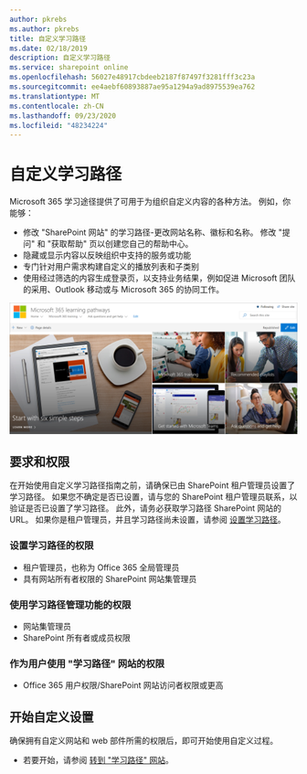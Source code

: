 ```yaml
---
author: pkrebs
ms.author: pkrebs
title: 自定义学习路径
ms.date: 02/18/2019
description: 自定义学习路径
ms.service: sharepoint online
ms.openlocfilehash: 56027e48917cbdeeb2187f87497f3281fff3c23a
ms.sourcegitcommit: ee4aebf60893887ae95a1294a9ad8975539ea762
ms.translationtype: MT
ms.contentlocale: zh-CN
ms.lasthandoff: 09/23/2020
ms.locfileid: "48234224"
---
```

# <a name="customize-learning-pathways"></a>自定义学习路径

Microsoft 365 学习途径提供了可用于为组织自定义内容的各种方法。 例如，你能够：  
- 修改 "SharePoint 网站" 的学习路径-更改网站名称、徽标和名称。 修改 "提问" 和 "获取帮助" 页以创建您自己的帮助中心。 
- 隐藏或显示内容以反映组织中支持的服务或功能 
- 专门针对用户需求构建自定义的播放列表和子类别
- 使用经过筛选的内容生成登录页，以支持业务结果，例如促进 Microsoft 团队的采用、Outlook 移动或与 Microsoft 365 的协同工作。

![cg-introducing.png](media/cg-introducing.png)

## <a name="requirements-and-permissions"></a>要求和权限

在开始使用自定义学习路径指南之前，请确保已由 SharePoint 租户管理员设置了学习路径。 如果您不确定是否已设置，请与您的 SharePoint 租户管理员联系，以验证是否已设置了学习路径。 此外，请务必获取学习路径 SharePoint 网站的 URL。 如果你是租户管理员，并且学习路径尚未设置，请参阅 [设置学习路径](custom_provision.md)。 

### <a name="permissions-to-provision-learning-pathways"></a>设置学习路径的权限

- 租户管理员，也称为 Office 365 全局管理员
- 具有网站所有者权限的 SharePoint 网站集管理员

### <a name="permissions-to-use-learning-pathways-administration-features"></a>使用学习路径管理功能的权限

- 网站集管理员
- SharePoint 所有者或成员权限

### <a name="permissions-to-use-the-learning-pathways-site-as-a-user"></a>作为用户使用 "学习路径" 网站的权限

- Office 365 用户权限/SharePoint 网站访问者权限或更高

## <a name="get-started-with-customization"></a>开始自定义设置
确保拥有自定义网站和 web 部件所需的权限后，即可开始使用自定义过程。 

- 若要开始，请参阅 [转到 "学习路径" 网站](custom_goto.md)。